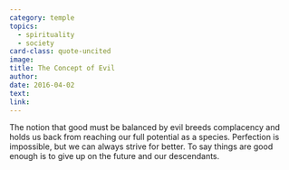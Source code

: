 ```yaml
---
category: temple
topics:
  - spirituality
  - society
card-class: quote-uncited
image:
title: The Concept of Evil
author:
date: 2016-04-02
text:
link:
---
```

The notion that good must be balanced by evil breeds complacency and holds us back from reaching our full potential as a species. Perfection is impossible, but we can always strive for better. To say things are good enough is to give up on the future and our descendants.

